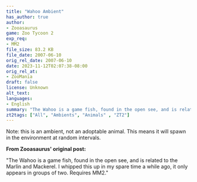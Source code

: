 ```yaml
---
title: "Wahoo Ambient"
has_author: true
author: 
- Zooasaurus
game: Zoo Tycoon 2
exp_req: 
- MM2
file_size: 83.2 KB
file_date: 2007-06-10
orig_rel_date: 2007-06-10
date: 2023-11-12T02:07:38-08:00
orig_rel_at: 
- ZooMania
draft: false
license: Unknown
alt_text: 
languages:
- English
summary: "The Wahoo is a game fish, found in the open see, and is related to the Marlin and Mackerel."
zt2tags: ["All", "Ambients", "Animals" , "ZT2"]
---
```


Note: this is an ambient, not an adoptable animal. This means it will spawn in the environment at random intervals.

**From Zooasaurus' original post:**

"The Wahoo is a game fish, found in the open see, and is related to the Marlin and Mackerel.  I whipped this up in my spare time a while ago, it only appears in groups of two.  Requires MM2."